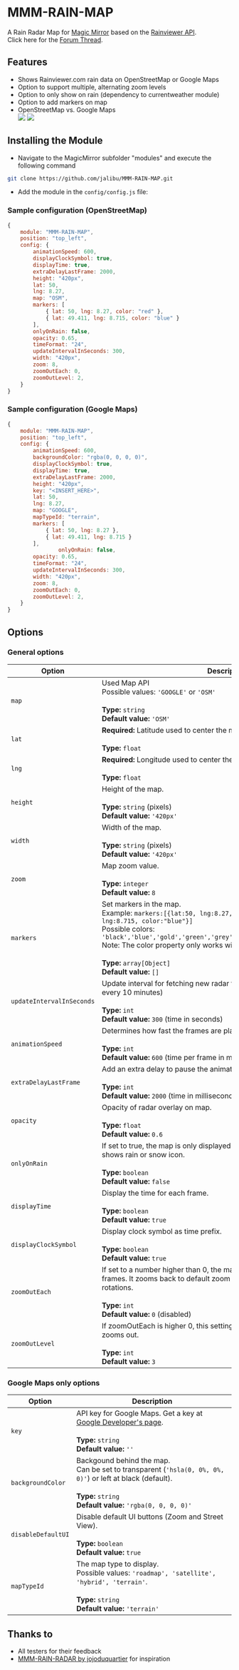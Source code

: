 # MMM-RAIN-MAP

A Rain Radar Map for [Magic Mirror](https://magicmirror.builders/) based on the [Rainviewer API](https://github.com/rainviewer/rainviewer-api-example).  
Click here for the [Forum Thread](https://forum.magicmirror.builders/topic/12808/mmm-rain-map).

## Features

- Shows Rainviewer.com rain data on OpenStreetMap or Google Maps
- Option to support multiple, alternating zoom levels
- Option to only show on rain (dependency to currentweather module)
- Option to add markers on map
- OpenStreetMap vs. Google Maps  
  ![](docs/OSM_ScreenCast.gif) ![](docs/Google_ScreenCast.gif) 
  

## Installing the Module

* Navigate to the MagicMirror subfolder "modules" and execute the following command  
```sh
git clone https://github.com/jalibu/MMM-RAIN-MAP.git
```
* Add the module in the `config/config.js` file:

### Sample configuration (OpenStreetMap)

```javascript
{
	module: "MMM-RAIN-MAP",
	position: "top_left",
	config: {
		animationSpeed: 600,
		displayClockSymbol: true,
		displayTime: true,
		extraDelayLastFrame: 2000,
		height: "420px",
		lat: 50,
		lng: 8.27,
		map: "OSM",
		markers: [
			{ lat: 50, lng: 8.27, color: "red" }, 
		    { lat: 49.411, lng: 8.715, color: "blue" }
		],
		onlyOnRain: false,
		opacity: 0.65,
		timeFormat: "24",
		updateIntervalInSeconds: 300,
		width: "420px",
		zoom: 8,
		zoomOutEach: 0,
		zoomOutLevel: 2,
	}
}
```

  ### Sample configuration (Google Maps)

```javascript
{
	module: "MMM-RAIN-MAP",
	position: "top_left",
	config: {
		animationSpeed: 600,
		backgroundColor: "rgba(0, 0, 0, 0)",
		displayClockSymbol: true,
		displayTime: true,
		extraDelayLastFrame: 2000,
		height: "420px",
		key: "<INSERT_HERE>",
		lat: 50,
		lng: 8.27,
		map: "GOOGLE",
		mapTypeId: "terrain",
		markers: [
			{ lat: 50, lng: 8.27 }, 
		    { lat: 49.411, lng: 8.715 }
		],
				onlyOnRain: false,
		opacity: 0.65,
		timeFormat: "24",
		updateIntervalInSeconds: 300,
		width: "420px",
		zoom: 8,
		zoomOutEach: 0,
		zoomOutLevel: 2,
	}
}
```

## Options
### General options

| Option                    | Description                                                                                                                                                                                                                                                                                                                                  |
| ------------------------- | -------------------------------------------------------------------------------------------------------------------------------------------------------------------------------------------------------------------------------------------------------------------------------------------------------------------------------------------- |
| `map`                     | Used Map API <br>Possible values: `'GOOGLE'` or `'OSM'` <br><br>**Type:** `string` <br> **Default value:**     `'OSM'`                                                                                                                                                                                                                       |
| `lat`                     | __Required:__ Latitude used to center the map.<br><br>**Type:** `float`                                                                                                                                                                                                                                                                      |
| `lng`                     | __Required:__ Longitude used to center the map.<br><br>**Type:** `float`                                                                                                                                                                                                                                                                     |
| `height`                  | Height of the map. <br><br>**Type:** `string` (pixels) <br> **Default value:** `'420px'`                                                                                                                                                                                                                                                     |
| `width`                   | Width of the map. <br><br>**Type:** `string` (pixels) <br> **Default value:** `'420px'`                                                                                                                                                                                                                                                      |
| `zoom`                    | Map zoom value. <br><br>**Type:** `integer` <br> **Default value:** `8`                                                                                                                                                                                                                                                                      |
| `markers`                 | Set markers in the map.<br> Example: `markers:[{lat:50, lng:8.27, color:"red"},{lat:49.411, lng:8.715, color:"blue"}]`<br>Possible colors: `'black','blue','gold','green','grey','orange','red','violet','yellow'`<br> Note: The color property only works with OpenStreetMap.<br><br>**Type:** `array[Object]` <br> **Default value:** `[]` |
| `updateIntervalInSeconds` | Update interval for fetching new radar frames. (New frames are released every 10 minutes) <br><br>**Type:** `int` <br> **Default value:** `300`  (time in seconds)                                                                                                                                                                           |
| `animationSpeed`          | Determines how fast the frames are played. <br><br>**Type:** `int` <br> **Default value:** `600`   (time per frame in milliseconds)                                                                                                                                                                                                          |
| `extraDelayLastFrame`     | Add an extra delay to pause the animation on the latest frame.<br><br>**Type:** `int` <br> **Default value:** `2000` (time in milliseconds)                                                                                                                                                                                                  |
| `opacity`                 | Opacity of radar overlay on map. <br><br>**Type:** `float` <br> **Default value:** `0.6`                                                                                                                                                                                                                                                     |
| `onlyOnRain`              | If set to true, the map is only displayed when `currentweather module` shows rain or snow icon. <br><br>**Type:** `boolean` <br> **Default value:** `false`                                                                                                                                                                                  |
| `displayTime`             | Display the time for each frame. <br><br>**Type:** `boolean` <br> **Default value:** `true`                                                                                                                                                                                                                                                  |
| `displayClockSymbol`      | Display clock symbol as time prefix. <br><br>**Type:** `boolean` <br> **Default value:** `true`                                                                                                                                                                                                                                              |
| `zoomOutEach`             | If set to a number higher than 0, the map zooms out after n rotations of frames. It zooms back to default zoom level after the same number of rotations.<br><br>**Type:** `int` <br> **Default value:** `0` (disabled)                                                                                                                       |
| `zoomOutLevel`            | If zoomOutEach is higher 0, this setting determines how far the map zooms out.<br><br>**Type:** `int` <br> **Default value:** `3`                                                                                                                                                                                                            |

### Google Maps only options

| Option             | Description                                                                                                                                                                               |
| ------------------ | ----------------------------------------------------------------------------------------------------------------------------------------------------------------------------------------- |
| `key`              | API key for Google Maps. Get a key at [Google Developer's page](https://developers.google.com/maps/documentation/javascript/).<br><br>**Type:** `string` <br> **Default value:**     `''` |
| `backgroundColor`  | Backgound behind the map. <br>Can be set to transparent (`'hsla(0, 0%, 0%, 0)'`) or left at black (default). <br><br>**Type:** `string` <br> **Default value:** `'rgba(0, 0, 0, 0)'`      |
| `disableDefaultUI` | Disable default UI buttons (Zoom and Street View). <br><br>**Type:** `boolean` <br> **Default value:** `true`                                                                             |
| `mapTypeId`        | The map type to display.<br>Possible values: `'roadmap', 'satellite', 'hybrid', 'terrain'`. <br><br>**Type:** `string` <br> **Default value:** `'terrain'`                                |



## Thanks to
- All testers for their feedback
- [MMM-RAIN-RADAR by jojoduquartier](https://github.com/jojoduquartier/MMM-RAIN-RADAR) for inspiration